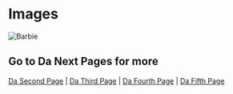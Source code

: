 # Images 

![Barbie](https://i.kym-cdn.com/photos/images/newsfeed/001/390/981/e9e.jpg)


## Go to Da Next Pages for more

[Da Second Page](DaSecondPage.md) | [Da Third Page](DaThirdPage.md) | [Da Fourth Page](DaFourthPage.md) | [Da Fifth Page](DaFifthPage.md)

